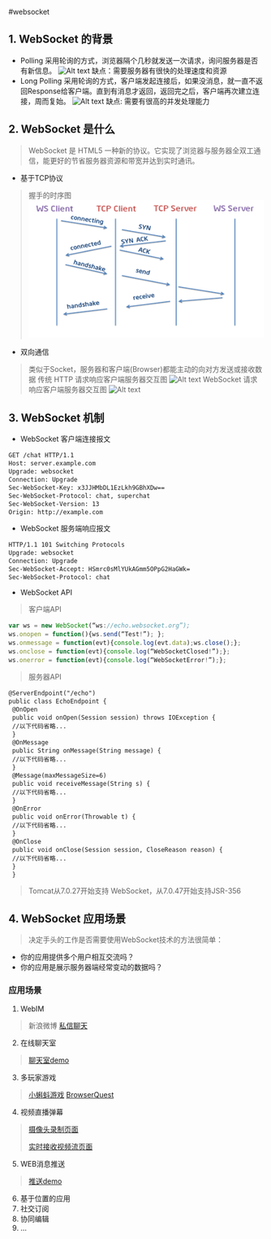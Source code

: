 #websocket

## 1. WebSocket 的背景
+ Polling
  采用轮询的方式，浏览器隔个几秒就发送一次请求，询问服务器是否有新信息。
  ![Alt text](http://img.blog.csdn.net/20130517151509160)
  缺点：需要服务器有很快的处理速度和资源
+ Long Polling
  采用轮询的方式，客户端发起连接后，如果没消息，就一直不返回Response给客户端。直到有消息才返回，返回完之后，客户端再次建立连接，周而复始。
  ![Alt text](http://img.blog.csdn.net/20130517151612871)
  缺点: 需要有很高的并发处理能力
## 2. WebSocket 是什么
> WebSocket 是 HTML5 一种新的协议。它实现了浏览器与服务器全双工通信，能更好的节省服务器资源和带宽并达到实时通讯。
+ 基于TCP协议
>握手的时序图
>![Alt text](https://raw.githubusercontent.com/laubrence/static/master/websocket.gif)
+ 双向通信
>类似于Socket，服务器和客户端(Browser)都能主动的向对方发送或接收数据
>传统 HTTP 请求响应客户端服务器交互图 
>![Alt text](http://www.ibm.com/developerworks/cn/java/j-lo-WebSocket/img001.jpg "传统 HTTP 请求响应客户端服务器交互图")
>WebSocket 请求响应客户端服务器交互图 
>![Alt text](http://www.ibm.com/developerworks/cn/java/j-lo-WebSocket/img002.jpg "WebSocket 请求响应客户端服务器交互图")
## 3. WebSocket 机制
+ WebSocket 客户端连接报文
```text
GET /chat HTTP/1.1
Host: server.example.com
Upgrade: websocket
Connection: Upgrade
Sec-WebSocket-Key: x3JJHMbDL1EzLkh9GBhXDw==
Sec-WebSocket-Protocol: chat, superchat
Sec-WebSocket-Version: 13
Origin: http://example.com
```
+ WebSocket 服务端响应报文
```text
HTTP/1.1 101 Switching Protocols
Upgrade: websocket
Connection: Upgrade
Sec-WebSocket-Accept: HSmrc0sMlYUkAGmm5OPpG2HaGWk=
Sec-WebSocket-Protocol: chat
```
+ WebSocket API
> 客户端API
```javascript
var ws = new WebSocket(“ws://echo.websocket.org”);
ws.onopen = function(){ws.send(“Test!”); };
ws.onmessage = function(evt){console.log(evt.data);ws.close();};
ws.onclose = function(evt){console.log(“WebSocketClosed!”);};
ws.onerror = function(evt){console.log(“WebSocketError!”);};
```
> 服务器API
```
@ServerEndpoint("/echo")
public class EchoEndpoint {
 @OnOpen
 public void onOpen(Session session) throws IOException {
 //以下代码省略...
 }
 @OnMessage
 public String onMessage(String message) {
 //以下代码省略...
 }
 @Message(maxMessageSize=6)
 public void receiveMessage(String s) {
 //以下代码省略...
 } 
 @OnError
 public void onError(Throwable t) {
 //以下代码省略...
 }
 @OnClose
 public void onClose(Session session, CloseReason reason) {
 //以下代码省略...
 } 
 }
```
> Tomcat从7.0.27开始支持 WebSocket，从7.0.47开始支持JSR-356
## 4. WebSocket 应用场景
> 决定手头的工作是否需要使用WebSocket技术的方法很简单：
+ 你的应用提供多个用户相互交流吗？
+ 你的应用是展示服务器端经常变动的数据吗？
### 应用场景
1. WebIM
> 新浪微博 [私信聊天](http://weibo.com/)
2. 在线聊天室 
> [聊天室demo](http://chat.workerman.net/)
3. 多玩家游戏
> [小蝌蚪游戏](http://kedou.workerman.net/)
> [BrowserQuest](http://browserquest.mozilla.org/)
4. 视频直播弹幕
> [摄像头录制页面](http://www.workerman.net/demos/live-camera/camera.html)
>
> [实时接收视频流页面](http://www.workerman.net/demos/live-camera/)
5. WEB消息推送
> [推送demo](http://www.workerman.net:2123/)
6. 基于位置的应用
7. 社交订阅
1. 协同编辑
1. ...
